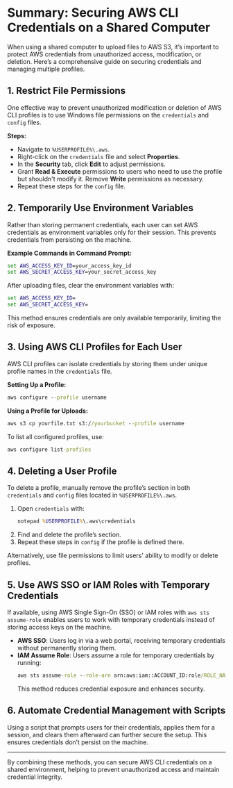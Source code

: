 
# Summary: Securing AWS CLI Credentials on a Shared Computer

When using a shared computer to upload files to AWS S3, it’s important to protect AWS credentials from unauthorized access, modification, or deletion. Here’s a comprehensive guide on securing credentials and managing multiple profiles.

## 1. Restrict File Permissions
One effective way to prevent unauthorized modification or deletion of AWS CLI profiles is to use Windows file permissions on the `credentials` and `config` files.

**Steps:**
- Navigate to `%USERPROFILE%\.aws`.
- Right-click on the `credentials` file and select **Properties**.
- In the **Security** tab, click **Edit** to adjust permissions.
- Grant **Read & Execute** permissions to users who need to use the profile but shouldn't modify it. Remove **Write** permissions as necessary.
- Repeat these steps for the `config` file.

## 2. Temporarily Use Environment Variables
Rather than storing permanent credentials, each user can set AWS credentials as environment variables only for their session. This prevents credentials from persisting on the machine.

**Example Commands in Command Prompt:**
```cmd
set AWS_ACCESS_KEY_ID=your_access_key_id
set AWS_SECRET_ACCESS_KEY=your_secret_access_key
```
After uploading files, clear the environment variables with:
```cmd
set AWS_ACCESS_KEY_ID=
set AWS_SECRET_ACCESS_KEY=
```

This method ensures credentials are only available temporarily, limiting the risk of exposure.

## 3. Using AWS CLI Profiles for Each User
AWS CLI profiles can isolate credentials by storing them under unique profile names in the `credentials` file.

**Setting Up a Profile:**
```cmd
aws configure --profile username
```

**Using a Profile for Uploads:**
```cmd
aws s3 cp yourfile.txt s3://yourbucket --profile username
```

To list all configured profiles, use:
```cmd
aws configure list-profiles
```

## 4. Deleting a User Profile
To delete a profile, manually remove the profile’s section in both `credentials` and `config` files located in `%USERPROFILE%\.aws`.

1. Open `credentials` with:
   ```cmd
   notepad %USERPROFILE%\.aws\credentials
   ```
2. Find and delete the profile’s section.
3. Repeat these steps in `config` if the profile is defined there.

Alternatively, use file permissions to limit users' ability to modify or delete profiles.

## 5. Use AWS SSO or IAM Roles with Temporary Credentials
If available, using AWS Single Sign-On (SSO) or IAM roles with `aws sts assume-role` enables users to work with temporary credentials instead of storing access keys on the machine.

- **AWS SSO**: Users log in via a web portal, receiving temporary credentials without permanently storing them.
- **IAM Assume Role**: Users assume a role for temporary credentials by running:
  ```cmd
  aws sts assume-role --role-arn arn:aws:iam::ACCOUNT_ID:role/ROLE_NAME --role-session-name "sessionName"
  ```
  This method reduces credential exposure and enhances security.

## 6. Automate Credential Management with Scripts
Using a script that prompts users for their credentials, applies them for a session, and clears them afterward can further secure the setup. This ensures credentials don’t persist on the machine.

---

By combining these methods, you can secure AWS CLI credentials on a shared environment, helping to prevent unauthorized access and maintain credential integrity.
